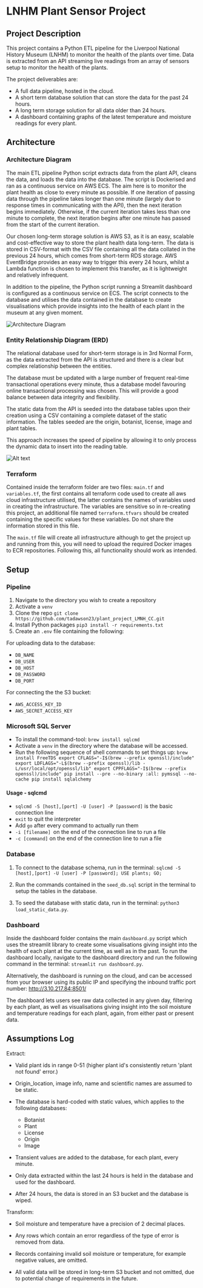 # LNHM Plant Sensor Project

## Project Description
This project contains a Python ETL pipeline for the Liverpool National History Museum (LNHM) to monitor the health of the plants over time. Data is extracted from an API streaming live readings from an array of sensors setup to monitor the health of the plants.

The project deliverables are:
- A full data pipeline, hosted in the cloud.
- A short term database solution that can store the data for the past 24 hours.
- A long term storage solution for all data older than 24 hours.
- A dashboard containing graphs of the latest temperature and moisture readings for every plant.


## Architecture 

### Architecture Diagram

The main ETL pipeline Python script extracts data from the plant API, cleans the data, and loads the data into the database. The script is Dockerised and ran as a continuous service on AWS ECS. The aim here is to monitor the plant health as close to every minute as possible. If one iteration of passing data through the pipeline takes longer than one minute (largely due to response times in communicating with the API), then the next iteration begins immediately. Otherwise, if the current iteration takes less than one minute to complete, the next iteration begins after one minute has passed from the start of the current iteration.

Our chosen long-term storage solution is AWS S3, as it is an easy, scalable and cost-effective way to store the plant health data long-term. The data is stored in CSV-format with the CSV file containing all the data collated in the previous 24 hours, which comes from short-term RDS storage. AWS EventBridge provides an easy way to trigger this every 24 hours, whilst a Lambda function is chosen to implement this transfer, as it is lightweight and relatively infrequent.

In addition to the pipeline, the Python script running a Streamlit dashboard is configured as a continuous service on ECS. The script connects to the database and utilises the data contained in the database to create visualisations which provide insights into the health of each plant in the museum at any given moment.

![Architecture Diagram](architecture_diagram.png)

### Entity Relationship Diagram (ERD)

The relational database used for short-term storage is in 3rd Normal Form, as the data extracted from the API is structured and there is a clear but complex relationship between the entities.

The database must be updated with a large number of frequent real-time transactional operations every minute, thus a database model favouring online transactional processing was chosen. This will provide a good balance between data integrity and flexibility.

The static data from the API is seeded into the database tables upon their creation using a CSV containing a complete dataset of the static information. The tables seeded are the origin, botanist, license, image and plant tables.

This approach increases the speed of pipeline by allowing it to only process the dynamic data to insert into the reading table.

![Alt text](erd_diagram.png)

### Terraform

Contained inside the terraform folder are two files: `main.tf` and `variables.tf`, the first contains all terraform code used to create all aws cloud infrastructure utilised, the latter contains the names of variables used in creating the infrastructure. The variables are sensitive so in re-creating this project, an additional file named `terraform.tfvars` should be created containing the specific values for these variables. Do not share the information stored in this file. 

The `main.tf` file will create all infrastructure although to get the project up and running from this, you will need to upload the required Docker images to ECR repositories. Following this, all functionality should work as intended.

## Setup

### Pipeline

1. Navigate to the directory you wish to create a repository
2. Activate a `venv`
3. Clone the repo
`git clone https://github.com/tadawson23/plant_project_LMNH_CC.git`
4. Install Python packages
`pip3 install -r requirements.txt`
5. Create an `.env` file containing the following:
   
For uploading data to the database:
- `DB_NAME`
- `DB_USER`
- `DB_HOST`
- `DB_PASSWORD`
- `DB_PORT`
  
For connecting the the S3 bucket:
- `AWS_ACCESS_KEY_ID`
- `AWS_SECRET_ACCESS_KEY`


### Microsoft SQL Server

- To install the command-tool: `brew install sqlcmd`
- Activate a `venv` in the directory where the database will be accessed.
- Run the following sequence of shell commands to set things up:
`brew install FreeTDS
export CFLAGS="-I$(brew --prefix openssl)/include"
export LDFLAGS="-L$(brew --prefix openssl)/lib -L/usr/local/opt/openssl/lib"
export CPPFLAGS="-I$(brew --prefix openssl)/include"
pip install --pre --no-binary :all: pymssql --no-cache
pip install sqlalchemy`

#### Usage - sqlcmd
- `sqlcmd -S [host],[port] -U [user] -P [password]` is the basic connection line
- `exit` to quit the interpreter
- Add `go` after every command to actually run them
- `-i [filename] `on the end of the connection line to run a file
- `-c [command]` on the end of the connection line to run a file

### Database

1. To connect to the database schema, run in the terminal:
`sqlcmd -S [host],[port] -U [user] -P [password];
USE plants;
GO;`

3. Run the commands contained in the `seed_db.sql` script in the terminal to setup the tables in the database.

4. To seed the database with static data, run in the terminal:
`python3 load_static_data.py`.


### Dashboard

Inside the dashboard folder contains the main `dashboard.py` script which uses the streamlit library to create some visualisations giving insight into the health of each plant at the current time, as well as in the past. To run the dashboard locally, navigate to the dashboard directory and run the following command in the terminal: `streamlit run dashboard.py`.

Alternatively, the dashboard is running on the cloud, and can be accessed from your browser using its public IP and specifying the inbound traffic port number: http://3.10.217.84:8501/

The dashboard lets users see raw data collected in any given day, filtering by each plant, as well as visualisations giving insight into the soil moisture and temperature readings for each plant, again, from either past or present data. 

## Assumptions Log

Extract:
- Valid plant ids in range 0-51 (higher plant id's consistently return 'plant not found' error.)
- Origin_location, image info, name and scientific names are assumed to be static.

- The database is hard-coded with static values, which applies to the following databases:
  - Botanist
  - Plant
  - License
  - Origin
  - Image

- Transient values are added to the database, for each plant, every minute.
- Only data extracted within the last 24 hours is held in the database and used for the dashboard.
- After 24 hours, the data is stored in an S3 bucket and the database is wiped.

Transform:
- Soil moisture and temperature have a precision of 2 decimal places.
- Any rows which contain an error regardless of the type of error is removed from data.
- Records containing invalid soil moisture or temperature, for example negative values, are omitted.

- All valid data will be stored in long-term S3 bucket and not omitted, due to potential change of requirements in the future.
